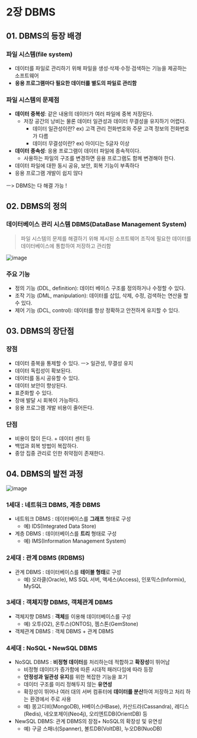 # 2장 DBMS

## 01. DBMS의 등장 배경

### 파일 시스템(file system) 

- 데이터를 파일로 관리하기 위해 파일을 생성·삭제·수정·검색하는 기능을 제공하는 소프트웨어
- **응용 프로그램마다 필요한 데이터를 별도의 파일로 관리함**

### 파일 시스템의 문제점

- **데이터 중복성**: 같은 내용의 데이터가 여러 파일에 중복 저장된다.
  - 저장 공간의 낭비는 물론 데이터 일관성과 데이터 무결성을 유지하기 어렵다.
    - 데이터 일관성이란? ex) 고객 관리 전화번호와 주문 고객 정보의 전화번호가 다름
    - 데이터 무결성이란? ex) 아이디는 5글자 이상
- **데이터 종속성**: 응용 프로그램이 데이터 파일에 종속적이다.
  - 사용하는 파일의 구조를 변경하면 응용 프로그램도 함께 변경해야 한다.
- 데이터 파일에 대한 동시 공유, 보안, 회복 기능이 부족하다 
- 응용 프로그램 개발이 쉽지 않다

ㅡ> DBMS는 다 해결 가능 !

## 02. DBMS의 정의

### 데이터베이스 관리 시스템 DBMS(DataBase Management System)

> 파일 시스템의 문제를 해결하기 위해 제시된 소프트웨어
> 조직에 필요한 데이터를 데이터베이스에 통합하여 저장하고 관리함

![image](https://user-images.githubusercontent.com/68107000/110758878-5b15f800-8290-11eb-94ee-2f9023d8f967.png)

### 주요 기능

- 정의 기능 (DDL, definition): 데이터 베이스 구조를 정의하거나 수정할 수 있다.
- 조작 기능 (DML, manipulation): 데이터를 삽입, 삭제, 수정, 검색하는 연산을 할 수 있다.
- 제어 기능 (DCL, control): 데이터를 항상 정확하고 안전하게 유지할 수 있다.

## 03. DBMS의 장단점

### 장점

- 데이터 중복을 통제할 수 있다. ㅡ> 일관성, 무결성 유지
- 데이터 독립성이 확보된다.
- 데이터를 동시 공유할 수 있다.
- 데이터 보안이 향상된다.
- 표준화할 수 있다.
- 장애 발달 시 회복이 가능하다.
- 응용 프로그램 개발 비용이 줄어든다.

### 단점

- 비용이 많이 든다. + 데이터 센터 등
- 백업과 회복 방법이 복잡하다.
- 중앙 집중 관리로 인한 취약점이 존재한다.

## 04. DBMS의 발전 과정

![image](https://user-images.githubusercontent.com/68107000/110757468-c363da00-828e-11eb-8ef6-4638cef094a5.png)

### 1세대 : 네트워크 DBMS, 계층 DBMS

- 네트워크 DBMS : 데이터베이스를 **그래프** 형태로 구성
  - 예) IDS(Integrated Data Store) 
- 계층 DBMS : 데이터베이스를 **트리** 형태로 구성
  - 예) IMS(Information Management System)

### 2세대 : 관계 DBMS (RDBMS)

- 관계 DBMS : 데이터베이스를 **테이블 형태**로 구성 
  - 예) 오라클(Oracle), MS SQL 서버, 액세스(Access), 인포믹스(Informix),  MySQL

### 3세대 : 객체지향 DBMS, 객체관계 DBMS

- 객체지향 DBMS : **객체**를 이용해 데이터베이스를 구성
  - 예) 오투(O2), 온투스(ONTOS), 젬스톤(GemStone)
- 객체관계 DBMS : 객체 DBMS + 관계 DBMS

### 4세대 : NoSQL • NewSQL DBMS

- NoSQL DBMS : **비정형 데이터**를 처리하는데 적합하고 **확장성**이 뛰어남
  - 비정형 데이터가 증가함에 따른 시대적 패러다임에 따라 등장
  - **안정성과 일관성 유지**를 위한 복잡한 기능을 포기 
  - 데이터 구조를 미리 정해두지 않는 **유연성**
  - 확장성이 뛰어나 여러 대의 서버 컴퓨터에 **데이터를 분산**하여 저장하고 처리 하는 환경에서 주로 사용
  - 예) 몽고디비(MongoDB), H베이스(HBase), 카산드라(Cassandra),  레디스(Redis), 네오포제이(Neo4j), 오리엔트DB(OrientDB) 등
- NewSQL DBMS: 관계 DBMS의 장점+ NoSQL의 확장성 및 유연성
  - 예) 구글 스패너(Spanner), 볼트DB(VoltDB), 누오DB(NuoDB)

